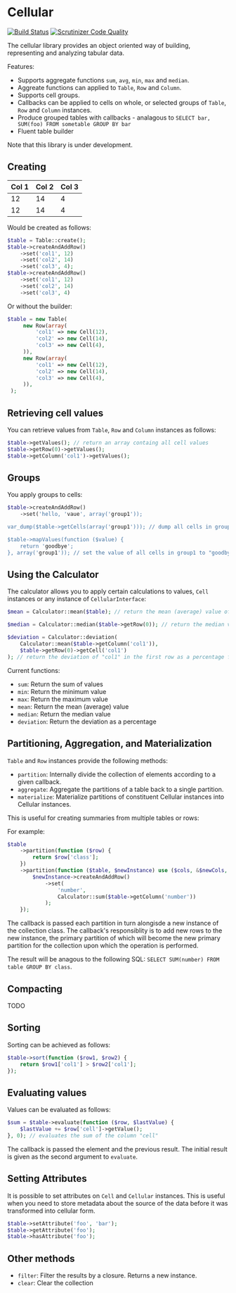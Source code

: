 Cellular
========

[![Build Status](https://travis-ci.org/dantleech/cellular.svg?branch=master)](https://travis-ci.org/dantleech/cellular) [![Scrutinizer Code Quality](https://scrutinizer-ci.com/g/dantleech/cellular/badges/quality-score.png?b=master)](https://scrutinizer-ci.com/g/dantleech/cellular/?branch=master)

The cellular library provides an object oriented way of building, representing and analyzing tabular data.

Features:

- Supports aggregate functions `sum`, `avg`, `min`, `max` and `median`.
- Aggreate functions can applied to `Table`, `Row` and `Column`.
- Supports cell groups.
- Callbacks can be applied to cells on whole, or selected groups of `Table`,
  `Row` and `Column` instances.
- Produce grouped tables with callbacks - analagous to `SELECT bar, SUM(foo) FROM sometable GROUP BY bar`
- Fluent table builder

Note that this library is under development.

Creating
--------

Col 1 | Col 2 | Col 3
----- | ----- | -----
12    | 14    | 4
12    | 14    | 4

Would be created as follows:

````php
$table = Table::create();
$table->createAndAddRow()
    ->set('col1', 12)
    ->set('col2', 14)
    ->set('col3', 4);
$table->createAndAddRow()
    ->set('col1', 12)
    ->set('col2', 14)
    ->set('col3', 4)
````

Or without the builder:

````php
$table = new Table(
     new Row(array(
         'col1' => new Cell(12),
         'col2' => new Cell(14),
         'col3' => new Cell(4),
     )),
     new Row(array(
         'col1' => new Cell(12),
         'col2' => new Cell(14),
         'col3' => new Cell(4),
     )),
 );
````

Retrieving cell values
----------------------

You can retrieve values from `Table`, `Row` and `Column` instances as follows:

````php
$table->getValues(); // return an array containg all cell values
$table->getRow(0)->getValues();
$table->getColumn('col1')->getValues();
````

Groups
------

You apply groups to cells:

````php
$table->createAndAddRow()
    ->set('hello, 'vaue', array('group1'));

var_dump($table->getCells(array('group1'))); // dump all cells in group1

$table->mapValues(function ($value) {
    return 'goodbye';
}, array('group1')); // set the value of all cells in group1 to "goodbye"
````

Using the Calculator
--------------------

The calculator allows you to apply certain calculations to values, `Cell`
instances or any instance of `CellularInterface`:

````php
$mean = Calculator::mean($table); // return the mean (average) value of the table

$median = Calculator::median($table->getRow(0)); // return the median value of the first row

$deviation = Calculator::deviation(
    Calculator::mean($table->getColumn('col1')),
    $table->getRow(0)->getCell('col1')
); // return the deviation of "col1" in the first row as a percentage from the average value of "col1"
````

Current functions:

- `sum`: Return the sum of values
- `min`: Return the minimum value
- `max`: Return the maximum value
- `mean`: Return the mean (average) value
- `median`: Return the median value
- `deviation`: Return the deviation as a percentage

Partitioning, Aggregation, and Materialization
----------------------------------------------

`Table` and `Row` instances provide the following methods:

- `partition`: Internally divide the collection of elements according to a
  given callback.
- `aggregate`: Aggregate the partitions of a table back to a single partition.
- `materialize`: Materialize partitions of constituent Cellular instances into
  Cellular instances.

This is useful for creating summaries from multiple tables or rows:

For example:

````php
$table
    ->partition(function ($row) {
        return $row['class'];
    })
    ->partition(function ($table, $newInstance) use ($cols, &$newCols, $options, $functions) {
        $newInstance->createAndAddRow()
            ->set(
                'number', 
                Calculator::sum($table->getColumn('number'))
            );
    });
````

The callback is passed each partition in turn alongisde a new instance
of the collection class. The callback's responsiblity is to add new rows to
the new instance, the primary partition of which will become the new primary
partition for the collection upon which the operation is performed.

The result will be anagous to the following SQL: `SELECT SUM(number) FROM table GROUP BY class`.

Compacting
----------

TODO

Sorting
-------

Sorting can be achieved as follows:

````php
$table->sort(function ($row1, $row2) {
    return $row1['col1'] > $row2['col1'];
});
````

Evaluating values
-----------------

Values can be evaluated as follows:

````php
$sum = $table->evaluate(function ($row, $lastValue) {
    $lastValue += $row['cell']->getValue();
}, 0); // evaluates the sum of the column "cell"
````

The callback is passed the element and the previous result. The initial result
is given as the second argument to `evaluate`.

Setting Attributes
------------------

It is possible to set attributes on `Cell` and `Cellular` instances. This is
useful when you need to store metadata about the source of the data before it
was transformed into cellular form.

````php
$table->setAttribute('foo', 'bar');
$table->getAttribute('foo');
$table->hasAttribute('foo');
````

Other methods
-------------

- `filter`: Filter the results by a closure. Returns a new instance.
- `clear`: Clear the collection
